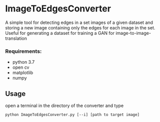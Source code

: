 # ImageToEdgesConverter

A simple tool for detecting edges in a set images of a given dataset and storing a new image containing only the edges for each image in the set.
Useful for generating a dataset for training a GAN for image-to-image-translation

### Requirements:
- python 3.7
- open cv
- matplotlib
- numpy

## Usage
open a terminal in the directory of the converter and type

    python ImageToEdgesConverter.py [--i] [path to target image]


